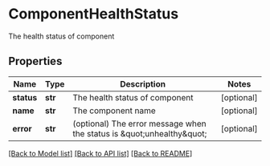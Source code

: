# ComponentHealthStatus

The health status of component

## Properties
Name | Type | Description | Notes
------------ | ------------- | ------------- | -------------
**status** | **str** | The health status of component | [optional] 
**name** | **str** | The component name | [optional] 
**error** | **str** | (optional) The error message when the status is \&quot;unhealthy\&quot; | [optional] 

[[Back to Model list]](../README.md#documentation-for-models) [[Back to API list]](../README.md#documentation-for-api-endpoints) [[Back to README]](../README.md)


